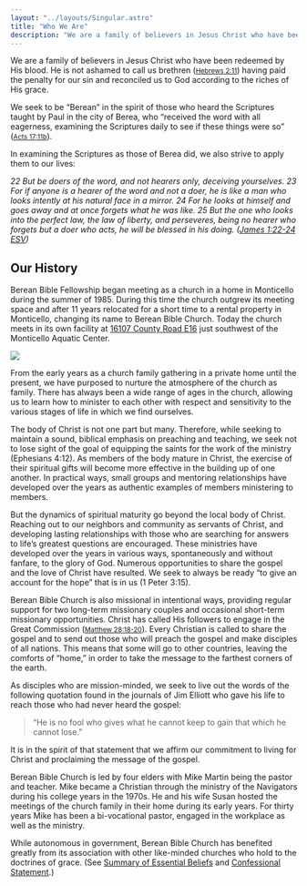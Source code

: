 ```yaml
---
layout: "../layouts/Singular.astro"
title: "Who We Are"
description: "We are a family of believers in Jesus Christ who have been redeemed by His blood."
---
```


<p class="lead">We are a family of believers in Jesus Christ who have been redeemed by His blood. He is not ashamed to call us brethren (<a href="https://www.biblegateway.com/passage/?search=Hebrews%202:11"><small>Hebrews 2:11</small></a>) having paid the penalty for our sin and reconciled us to God according to the riches of His grace.</p>

We seek to be “Berean” in the spirit of those who heard the Scriptures taught by Paul in the city of Berea, who “received the word with all eagerness, examining the Scriptures daily to see if these things were so” (<a href="https://www.biblegateway.com/passage/?search=Acts+17%3A11&version=ESV"><small>Acts 17:11b</small></a>).

In examining the Scriptures as those of Berea did, we also strive to apply them to our lives:

<em>22 But be doers of the word, and not hearers only, deceiving yourselves. 23 For if anyone is a hearer of the word and not a doer, he is like a man who looks intently at his natural face in a mirror. 24 For he looks at himself and goes away and at once forgets what he was like. 25 But the one who looks into the perfect law, the law of liberty, and perseveres, being no hearer who forgets but a doer who acts, he will be blessed in his doing. (<a href="https://www.biblegateway.com/passage/?search=James%201:22-24">James 1:22-24 ESV</a>)</em>

<h2>Our History</h2>

Berean Bible Fellowship began meeting as a church in a home in Monticello during the summer of 1985. During this time the church outgrew its meeting space and after 11 years relocated for a short time to a rental property in Monticello, changing its name to Berean Bible Church. Today the church meets in its own facility at <a href="https://href.li/?http://goo.gl/aRQWTg">16107 County Road E16</a> just southwest of the Monticello Aquatic Center.

<img src="/bbc-outside-03.jpg" decoding="async" loading="lazy">

From the early years as a church family gathering in a private home until the present, we have purposed to nurture the atmosphere of the church as family. There has always been a wide range of ages in the church, allowing us to learn how to minister to each other with respect and sensitivity to the various stages of life in which we find ourselves.

The body of Christ is not one part but many. Therefore, while seeking to maintain a sound, biblical emphasis on preaching and teaching, we seek not to lose sight of the goal of equipping the saints for the work of the ministry (Ephesians 4:12). As members of the body mature in Christ, the exercise of their spiritual gifts will become more effective in the building up of one another. In practical ways, small groups and mentoring relationships have developed over the years as authentic examples of members ministering to members.

But the dynamics of spiritual maturity go beyond the local body of Christ. Reaching out to our neighbors and community as servants of Christ, and developing lasting relationships with those who are searching for answers to life’s greatest questions are encouraged. These ministries have developed over the years in various ways, spontaneously and without fanfare, to the glory of God. Numerous opportunities to share the gospel and the love of Christ have resulted. We seek to always be ready “to give an account for the hope” that is in us (1 Peter 3:15).

Berean Bible Church is also missional in intentional ways, providing regular support for two long-term missionary couples and occasional short-term missionary opportunities. Christ has called His followers to engage in the Great Commission (<a href="https://www.biblegateway.com/passage/?search=Matthew+28%3A18-20"><small>Matthew 28:18-20</small></a>). Every Christian is called to share the gospel and to send out those who will preach the gospel and make disciples of all nations. This means that some will go to other countries, leaving the comforts of “home,” in order to take the message to the farthest corners of the earth.

As disciples who are mission-minded, we seek to live out the words of the following quotation found in the journals of Jim Elliott who gave his life to reach those who had never heard the gospel:

<blockquote>
	<p>“He is no fool who gives what he cannot keep to gain that which he cannot lose.”</p>
</blockquote>

It is in the spirit of that statement that we affirm our commitment to living for Christ and proclaiming the message of the gospel.

Berean Bible Church is led by four elders with Mike Martin being the pastor and teacher. Mike became a Christian through the ministry of the Navigators during his college years in the 1970s. He and his wife Susan hosted the meetings of the church family in their home during its early years. For thirty years Mike has been a bi-vocational pastor, engaged in the workplace as well as the ministry.

While autonomous in government, Berean Bible Church has benefited greatly from its association with other like-minded churches who hold to the doctrines of grace. (See [Summary of Essential Beliefs](/about/our-beliefs/) and [Confessional Statement](/about/confessional-statement/).)
